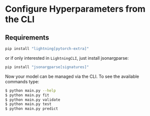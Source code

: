 # Configure Hyperparameters from the CLI

## Requirements

```bash
pip install "lightning[pytorch-extra]"
```

or if only interested in `LightningCLI`, just install jsonargparse:

```bash
pip install "jsonargparse[signatures]"
```

Now your model can be managed via the CLI. To see the available commands type:

```bash
$ python main.py --help
$ python main.py fit
$ python main.py validate
$ python main.py test
$ python main.py predict

```